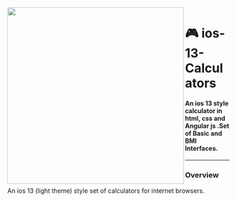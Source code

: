 
<img align="left" src="https://github.com/vivekverma007/ios-13-Calculator/blob/master/preview/preview1.png" width="400" /> 


<p><h1 align="left">🎮 ios-13-Calculators</h1></p>

<h4>An ios 13 style calculator in html, css and Angular js .Set of Basic and BMI Interfaces. </h4>

___
### Overview
 An ios 13 (light theme) style set of calculators for internet browsers. 
